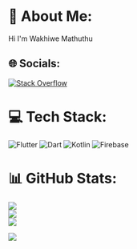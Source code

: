 # 💫 About Me:
Hi I'm Wakhiwe Mathuthu


## 🌐 Socials:
[![Stack Overflow](https://img.shields.io/badge/-Stackoverflow-FE7A16?logo=stack-overflow&logoColor=white)](https://stackoverflow.com/users/21691764/wakhiwe-mathuthu) 

# 💻 Tech Stack:
![Flutter](https://img.shields.io/badge/Flutter-%2302569B.svg?style=for-the-badge&logo=Flutter&logoColor=white) ![Dart](https://img.shields.io/badge/dart-%230175C2.svg?style=for-the-badge&logo=dart&logoColor=white) ![Kotlin](https://img.shields.io/badge/kotlin-%230095D5.svg?style=for-the-badge&logo=kotlin&logoColor=white) ![Firebase](https://img.shields.io/badge/firebase-%23039BE5.svg?style=for-the-badge&logo=firebase)

# 📊 GitHub Stats:
![](https://github-readme-stats.vercel.app/api?username=wakhiwemathuthu&theme=dark&hide_border=false&include_all_commits=false&count_private=false)<br/>
![](https://github-readme-streak-stats.herokuapp.com/?user=wakhiwemathuthu&theme=dark&hide_border=false)<br/>
![](https://github-readme-stats.vercel.app/api/top-langs/?username=wakhiwemathuthu&theme=dark&hide_border=false&include_all_commits=false&count_private=false&layout=compact)

[![](https://visitcount.itsvg.in/api?id=wakhiwemathuthu&icon=0&color=0)](https://visitcount.itsvg.in)
